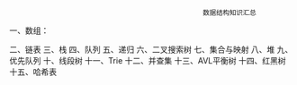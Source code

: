 													数据结构知识汇总
一、数组：

二、链表
三、栈
四、队列
五、递归
六、二叉搜索树
七、集合与映射
八、堆
九、优先队列
十、线段树
十一、Trie
十二、并查集
十三、AVL平衡树
十四、红黑树
十五、哈希表
